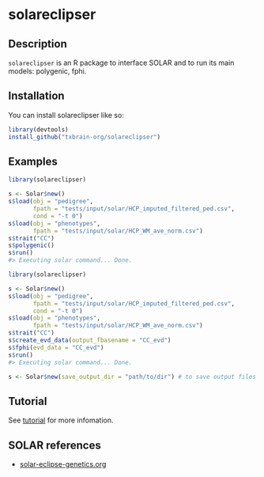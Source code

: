 
<!-- README.md is generated from README.Rmd. Please edit that file -->

# solareclipser

<!-- badges: start -->

<!-- badges: end -->

## Description

`solareclipser` is an R package to interface SOLAR and to run its main
models: polygenic, fphi.

## Installation

You can install solareclipser like so:

``` r
library(devtools)
install_github("txbrain-org/solareclipser")
```

## Examples

``` r
library(solareclipser)

s <- Solar$new()
s$load(obj = "pedigree",
       fpath = "tests/input/solar/HCP_imputed_filtered_ped.csv",
       cond = "-t 0")
s$load(obj = "phenotypes",
       fpath = "tests/input/solar/HCP_WM_ave_norm.csv")
s$trait("CC")
s$polygenic()
s$run()
#> Executing solar command... Done.
```

``` r
library(solareclipser)

s <- Solar$new()
s$load(obj = "pedigree",
       fpath = "tests/input/solar/HCP_imputed_filtered_ped.csv",
       cond = "-t 0")
s$load(obj = "phenotypes",
       fpath = "tests/input/solar/HCP_WM_ave_norm.csv")
s$trait("CC")
s$create_evd_data(output_fbasename = "CC_evd")
s$fphi(evd_data = "CC_evd")
s$run()
#> Executing solar command... Done.
```

``` r
s <- Solar$new(save_output_dir = "path/to/dir") # to save output files
```

## Tutorial

See [tutorial](inst/doc/tutorial.md) for more infomation.

## SOLAR references

  - [solar-eclipse-genetics.org](https://www.solar-eclipse-genetics.org/)
